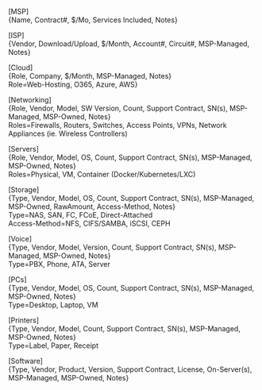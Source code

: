 [MSP]  
{Name, Contract#, $/Mo, Services Included, Notes}

[ISP]  
{Vendor, Download/Upload, $/Month, Account#, Circuit#, MSP-Managed, Notes}

[Cloud]  
{Role, Company, $/Month, MSP-Managed, Notes}  
Role=Web-Hosting, O365, Azure, AWS}  

[Networking]  
{Role, Vendor, Model, SW Version, Count, Support Contract, SN(s), MSP-Managed, MSP-Owned, Notes}  
Roles=Firewalls, Routers, Switches, Access Points, VPNs, Network Appliances (ie. Wireless Controllers)  

[Servers]  
{Role, Vendor, Model, OS, Count, Support Contract, SN(s), MSP-Managed, MSP-Owned, Notes}  
Roles=Physical, VM, Container (Docker/Kubernetes/LXC)  

[Storage]  
{Type, Vendor, Model, OS, Count, Support Contract, SN(s), MSP-Managed, MSP-Owned, RawAmount, Access-Method, Notes}  
Type=NAS, SAN, FC, FCoE, Direct-Attached  
Access-Method=NFS, CIFS/SAMBA, iSCSI, CEPH  

[Voice]  
{Type, Vendor, Model, Version, Count, Support Contract, SN(s), MSP-Managed, MSP-Owned, Notes}  
Type=PBX, Phone, ATA, Server

[PCs]  
{Type, Vendor, Model, OS, Count, Support Contract, SN(s), MSP-Managed, MSP-Owned, Notes}  
Type=Desktop, Laptop, VM  

[Printers]  
{Type, Vendor, Model, Count, Support Contract, SN(s), MSP-Managed, MSP-Owned, Notes}  
Type=Label, Paper, Receipt  

[Software]  
{Type, Vendor, Product, Version, Support Contract, License, On-Server(s), MSP-Managed, MSP-Owned, Notes}  

